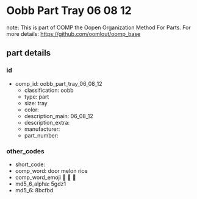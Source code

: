 # Oobb Part Tray 06 08 12  

note: This is part of OOMP the Oopen Organization Method For Parts. For more details: https://github.com/oomlout/oomp_base

##  part details





### id
* oomp_id: oobb_part_tray_06_08_12
  * classification: oobb
  * type: part
  * size: tray
  * color: 
  * description_main: 06_08_12
  * description_extra: 
  * manufacturer: 
  * part_number: 

### other_codes
* short_code: 
* oomp_word: door melon rice
* oomp_word_emoji :door: :melon: :rice:
* md5_6_alpha: 5gdz1
* md5_6: 8bcfbd